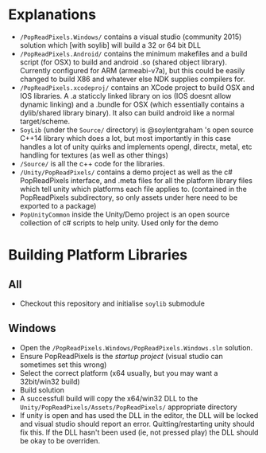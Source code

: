 Explanations
====================================
- `/PopReadPixels.Windows/` contains a visual studio (community 2015) solution which [with soylib] will build a 32 or 64 bit DLL
- `/PopReadPixels.Android/` contains the minimum makefiles and a build script (for OSX) to build and android .so (shared object library). Currently configured for ARM (armeabi-v7a), but this could be easily changed to build X86 and whatever else NDK supplies compilers for.
- `/PopReadPixels.xcodeproj/` contains an XCode project to build OSX and IOS libraries. A .a staticcly linked library on ios (IOS doesnt allow dynamic linking) and a .bundle for OSX (which essentially contains a dylib/shared library binary). It also can build android like a normal target/scheme.
- `SoyLib` (under the `Source/` directory) is @soylentgraham 's open source C++14 library which does a lot, but most importantly in this case handles a lot of unity quirks and implements opengl, directx, metal, etc handling for textures (as well as other things) 
- `/Source/` is all the c++ code for the libraries.
- `/Unity/PopReadPixels/` contains a demo project as well as the c# PopReadPixels interface, and .meta files for all the platform library files which tell unity which platforms each file applies to. (contained in the PopReadPixels subdirectory, so only assets under here need to be exported to a package)
- `PopUnityCommon` inside the Unity/Demo project is an open source collection of c# scripts to help unity. Used only for the demo 

Building Platform Libraries
====================================

All
------------------------------------
- Checkout this repository and initialise `soylib` submodule

Windows
------------------------------------
- Open the `/PopReadPixels.Windows/PopReadPixels.Windows.sln` solution.
- Ensure PopReadPixels is the *startup project* (visual studio can sometimes set this wrong)
- Select the correct platform (x64 usually, but you may want a 32bit/win32 build)
- Build solution
- A successfull build will copy the x64/win32 DLL to the `Unity/PopReadPixels/Assets/PopReadPixels/` appropriate directory
- If unity is open and has used the DLL in the editor, the DLL will be locked and visual studio should report an error. Quitting/restarting unity should fix this. If the DLL hasn't been used (ie, not pressed play) the DLL should be okay to be overriden.

